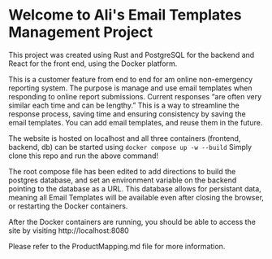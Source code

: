 # Welcome to Ali's Email Templates Management Project

This project was created using Rust and PostgreSQL for the backend and React for the front end, using the Docker platform.

This is a customer feature from end to end for am online non-emergency reporting system. The purpose is manage and use email templates when responding to online report submissions. Current responses “are often very similar each time and can be lengthy.” This is a way to streamline the response process, saving time and ensuring consistency by saving the email templates. You can add email templates, and reuse them in the future.

The website is hosted on localhost and all three containers (frontend, backend, db) can be started using 
`docker compose up -w --build` 
Simply clone this repo and run the above command!

The root compose file has been edited to add directions to build the postgres database, and set an environment variable on the backend pointing to the database as a URL. This database allows for persistant data, meaning all Email Templates will be available even after closing the browser, or restarting the Docker containers.

After the Docker containers are running, you should be able to access the site by visiting http://localhost:8080

Please refer to the ProductMapping.md file for more information.
